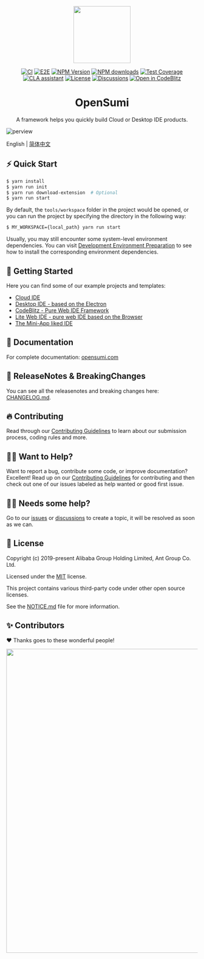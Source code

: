 <p align="center">
	<a href="https://github.com/opensumi/core"><img src="https://img.alicdn.com/imgextra/i2/O1CN01dqjQei1tpbj9z9VPH_!!6000000005951-55-tps-87-78.svg" width="150" /></a>
</p>

<div align="center">
 
[![CI][ci-image]][ci-url]
[![E2E][e2e-image]][e2e-url]
[![NPM Version][npm-image]][npm-url]
[![NPM downloads][download-image]][download-url]
[![Test Coverage][test-image]][test-url]
[![CLA assistant][cla-image]][cla-url]
[![License][license-image]][license-url]
[![Discussions][discussions-image]][discussions-url]
[![Open in CodeBlitz][codeblitz-image]][codeblitz-url]

[ci-image]: https://github.com/opensumi/core/actions/workflows/ci.yml/badge.svg
[ci-url]: https://github.com/opensumi/core/actions/workflows/ci.yml
[e2e-image]: https://github.com/opensumi/core/actions/workflows/e2e.yml/badge.svg
[e2e-url]: https://github.com/opensumi/core/actions/workflows/e2e.yml
[discussions-image]: https://img.shields.io/badge/discussions-on%20github-blue
[discussions-url]: https://github.com/opensumi/core/discussions
[npm-image]: https://img.shields.io/npm/v/@opensumi/ide-core-common.svg
[npm-url]: https://www.npmjs.com/package/@opensumi/ide-core-common
[download-image]: https://img.shields.io/npm/dm/@opensumi/ide-core-common.svg
[download-url]: https://npmjs.org/package/@opensumi/ide-core-common
[license-image]: https://img.shields.io/npm/l/@opensumi/ide-core-common.svg
[license-url]: https://github.com/opensumi/core/blob/main/LICENSE
[cla-image]: https://cla-assistant.io/readme/badge/opensumi/core
[cla-url]: https://cla-assistant.io/opensumi/core
[test-image]: https://codecov.io/gh/opensumi/core/branch/main/graph/badge.svg?token=07JAPLU957
[test-url]: https://codecov.io/gh/opensumi/core
[codeblitz-image]: https://img.shields.io/badge/Ant_Codespaces-Open_in_CodeBlitz-1677ff
[codeblitz-url]: https://codeblitz.cloud.alipay.com/github/opensumi/core

</div>
<h1 align="center">OpenSumi</h1>

<p align="center">A framework helps you quickly build Cloud or Desktop IDE products.</p>

![perview](https://img.alicdn.com/imgextra/i2/O1CN018JorOL1oWlLmbzGv0_!!6000000005233-2-tps-2844-1796.png)

English | [简体中文](./README-zh_CN.md)

## ⚡️ Quick Start

```bash
$ yarn install
$ yarn run init
$ yarn run download-extension  # Optional
$ yarn run start
```

By default, the `tools/workspace` folder in the project would be opened, or you can run the project by specifying the directory in the following way:

```bash
$ MY_WORKSPACE={local_path} yarn run start
```

Usually, you may still encounter some system-level environment dependencies. You can visit [Development Environment Preparation](./CONTRIBUTING.md#development-environment-preparation) to see how to install the corresponding environment dependencies.

## 🌟 Getting Started

Here you can find some of our example projects and templates:

- [Cloud IDE](https://github.com/opensumi/ide-startup)
- [Desktop IDE - based on the Electron](https://github.com/opensumi/ide-electron)
- [CodeBlitz - Pure Web IDE Framework](https://github.com/opensumi/codeblitz)
- [Lite Web IDE - pure web IDE based on the Browser](https://github.com/opensumi/ide-startup-lite)
- [The Mini-App liked IDE](https://github.com/opensumi/app-desktop)

## 📕 Documentation

For complete documentation: [opensumi.com](https://opensumi.com)

## 📍 ReleaseNotes & BreakingChanges

You can see all the releasenotes and breaking changes here: [CHANGELOG.md](./CHANGELOG.md).

## 🔥 Contributing

Read through our [Contributing Guidelines](./CONTRIBUTING.md) to learn about our submission process, coding rules and more.

## 🙋‍♀️ Want to Help?

Want to report a bug, contribute some code, or improve documentation? Excellent! Read up on our [Contributing Guidelines](./CONTRIBUTING.md) for contributing and then check out one of our issues labeled as help wanted or good first issue.

## 🧑‍💻 Needs some help?

Go to our [issues](https://github.com/opensumi/core/issues) or [discussions](https://github.com/opensumi/core/discussions) to create a topic, it will be resolved as soon as we can.

## 📃 License

Copyright (c) 2019-present Alibaba Group Holding Limited, Ant Group Co. Ltd.

Licensed under the [MIT](LICENSE) license.

This project contains various third-party code under other open source licenses.

See the [NOTICE.md](./NOTICE.md) file for more information.

## ✨ Contributors

❤️ Thanks goes to these wonderful people!

<a href="https://github.com/opensumi/core/graphs/contributors">
  <img width="800" src="https://contrib.rocks/image?repo=opensumi/core" />
</a>
